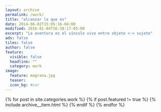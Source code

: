 ```yaml
---
layout: archive
permalink: /work/
title: "alcanzar lo que es"
date: 2014-06-02T15:05:16-04:00
modified: 2016-01-04T16:38:17-05:00
excerpt: "La aventura es el vínculo vivo entre objeto <-> sujeto"
ads: false
tiles: false
author: false
feature:
  visible: false
  headline: ""
  category: work
image:
  feature: magrana.jpg
  teaser:
  icon_bg: #cor
---
```


{% for post in site.categories.work %}
  {% if post.featured != true %}
  {% include archive__item.html %}
  {% endif %}
{% endfor %}
